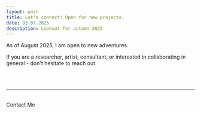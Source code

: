 ```yaml
---
layout: post
title: Let's connect! Open for new projects.
date: 03.07.2025
description: Lookout for autumn 2025
---
```

As of August 2025, I am open to new adventures. 

If you are a researcher, artist, consultant, or interested in collaborating in general - don't hesitate to reach out.
<br/>


<div class="col three caption">
</div>

<br/><br/>
<hr/>
<br/>
<span class="contacticon center">
	<a href="feldessarah@gmail.com"><i class="fa fa-envelope-square"></i></a>
	<a href="https://github.com/Sarah-HCEL/"><i class="fa fa-github-square"></i></a>
	<a href="https://www.linkedin.com/sarahfeldes/"><i class="fa fa-linkedin-square"></i></a>
</span>

<div class="col three caption">
	Contact Me
</div>
